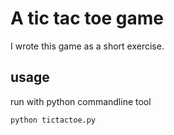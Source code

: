# A tic tac toe game
I wrote this game as a short exercise.

## usage
run with python commandline tool
```
python tictactoe.py
```
